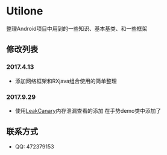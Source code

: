 # Utilone
整理Android项目中用到的一些知识、基本基类、和一些框架

## 修改列表
### 2017.4.13
* 添加网络框架和RXjava组合使用的简单整理

###  2017.9.29
* 使用[LeakCanary](https://github.com/square/leakcanary)内存泄漏查看的添加 在手势demo类中添加了

## 联系方式
* QQ: 472379153
